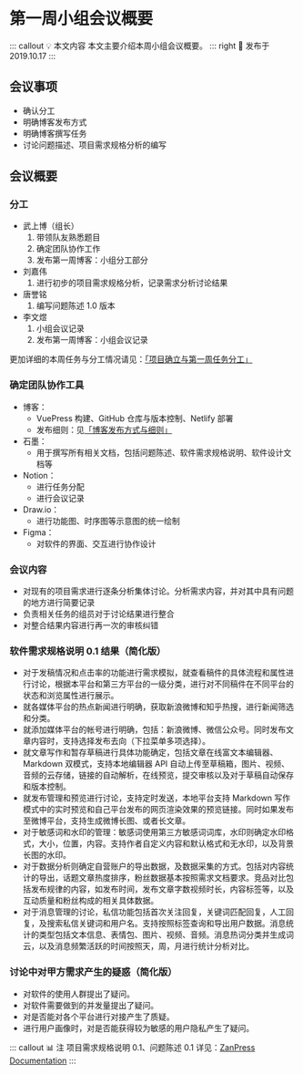 # 第一周小组会议概要 <AuthorBadge text="Week 1-2" vertical="middle"/> <AuthorBadge text="@李文煜" vertical="middle"/>

::: callout 💡 本文内容
本文主要介绍本周小组会议概要。
::: right
📅 发布于 2019.10.17
:::

## 会议事项

-   确认分工
-   明确博客发布方式
-   明确博客撰写任务
-   讨论问题描述、项目需求规格分析的编写

## 会议概要

### 分工

-   武上博（组长）
    1.  带领队友熟悉题目
    2.  确定团队协作工作
    3.  发布第一周博客：小组分工部分
-   刘嘉伟
    1.  进行初步的项目需求规格分析，记录需求分析讨论结果
-   唐誉铭
    1.  编写问题陈述 1.0 版本
-   李文煜
    1.  小组会议记录
    2.  发布第一周博客：小组会议记录

更加详细的本周任务与分工情况请见：[「项目确立与第一周任务分工」](Week1-1.md)

### 确定团队协作工具

-   博客：
    -   VuePress 构建、GitHub 仓库与版本控制、Netlify 部署
    -   发布细则：见[「博客发布方式与细则」](Week1-3.md)
-   石墨：
    -   用于撰写所有相关文档，包括问题陈述、软件需求规格说明、软件设计文档等
-   Notion：
    -   进行任务分配
    -   进行会议记录
-   Draw.io：
    -   进行功能图、时序图等示意图的统一绘制
-   Figma：
    -   对软件的界面、交互进行协作设计

### 会议内容

-   对现有的项目需求进行逐条分析集体讨论。分析需求内容，并对其中具有问题的地方进行简要记录
-   负责相关任务的组员对于讨论结果进行整合
-   对整合结果内容进行再一次的审核纠错

### 软件需求规格说明 0.1 结果（简化版）

-   对于发稿情况和点击率的功能进行需求模拟，就查看稿件的具体流程和属性进行讨论，根据本平台和第三方平台的一级分类，进行对不同稿件在不同平台的状态和浏览属性进行展示。
-   就各媒体平台的热点新闻进行明确，获取新浪微博和知乎热搜，进行新闻筛选和分类。
-   就添加媒体平台的帐号进行明确，包括：新浪微博、微信公众号。同时发布文章内容时，支持选择发布去向（下拉菜单多项选择）。
-   就文章写作和暂存草稿进行具体功能确定，包括文章在线富文本编辑器、Markdown 双模式，支持本地编辑器 API 自动上传至草稿箱，图片、视频、音频的云存储，链接的自动解析，在线预览，提交审核以及对于草稿自动保存和版本控制。
-   就发布管理和预览进行讨论，支持定时发送，本地平台支持 Markdown 写作模式中的实时预览和自己平台发布的网页渲染效果的预览链接。同时如果发布至微博平台，支持生成微博长图、或者长文章。
-   对于敏感词和水印的管理：敏感词使用第三方敏感词词库，水印则确定水印格式，大小，位置，内容。支持作者自定义内容和默认格式和无水印，以及背景长图的水印。
-   对于数据分析则确定自营账户的导出数据，及数据采集的方式。包括对内容统计的导出，话题文章热度排序，粉丝数据基本按照需求文档要求。竞品对比包括发布规律的内容，如发布时间，发布文章字数视频时长，内容标签等，以及互动质量和粉丝构成的相关具体数据。
-   对于消息管理的讨论，私信功能包括首次关注回复，关键词匹配回复，人工回复，及搜索私信关键词和用户名。支持按照标签查询和导出用户数据。消息统计的类型包括文本信息、表情包、图片、视频、音频。消息热词分类并生成词云，以及消息频繁活跃的时间按照天，周，月进行统计分析对比。

### 讨论中对甲方需求产生的疑惑（简化版）

-   对软件的使用人群提出了疑问。
-   对软件需要做到的并发量提出了疑问。
-   对是否能对各个平台进行对接产生了质疑。
-   进行用户画像时，对是否能获得较为敏感的用户隐私产生了疑问。

::: callout 📊 注
项目需求规格说明 0.1、问题陈述 0.1 详见：[ZanPress Documentation](https://github.com/zan-press/documentation)
:::
